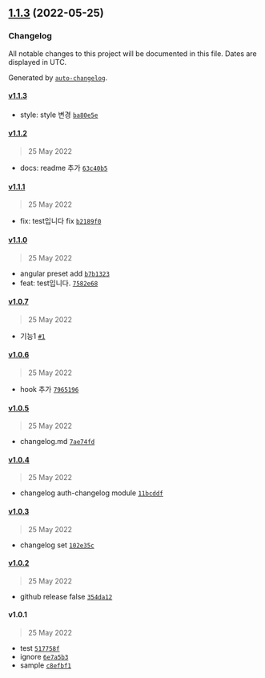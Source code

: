 

## [1.1.3](https://github.com/gatsukichi/releaseModuleTest/compare/v1.1.2...v1.1.3) (2022-05-25)

### Changelog

All notable changes to this project will be documented in this file. Dates are displayed in UTC.

Generated by [`auto-changelog`](https://github.com/CookPete/auto-changelog).

#### [v1.1.3](https://github.com/gatsukichi/releaseModuleTest/compare/v1.1.2...v1.1.3)

- style: style 변경 [`ba80e5e`](https://github.com/gatsukichi/releaseModuleTest/commit/ba80e5ecb7b1fe42f6939944c35a34a68aded400)

#### [v1.1.2](https://github.com/gatsukichi/releaseModuleTest/compare/v1.1.1...v1.1.2)

> 25 May 2022

- docs: readme 추가 [`63c40b5`](https://github.com/gatsukichi/releaseModuleTest/commit/63c40b548c6925f487dfb826f844c549687b843b)

#### [v1.1.1](https://github.com/gatsukichi/releaseModuleTest/compare/v1.1.0...v1.1.1)

> 25 May 2022

- fix: test입니다 fix [`b2189f0`](https://github.com/gatsukichi/releaseModuleTest/commit/b2189f0147957f6185fbd5244a9a96a7fb20f82b)

#### [v1.1.0](https://github.com/gatsukichi/releaseModuleTest/compare/v1.0.7...v1.1.0)

> 25 May 2022

- angular preset add [`b7b1323`](https://github.com/gatsukichi/releaseModuleTest/commit/b7b1323cfdcde854ea5cc0a133f3a4a8299ea506)
- feat: test입니다. [`7582e68`](https://github.com/gatsukichi/releaseModuleTest/commit/7582e68cc8b0eb25b9a2e7e6c62169505c34643d)

#### [v1.0.7](https://github.com/gatsukichi/releaseModuleTest/compare/v1.0.6...v1.0.7)

> 25 May 2022

- 기능1 [`#1`](https://github.com/gatsukichi/releaseModuleTest/pull/1)

#### [v1.0.6](https://github.com/gatsukichi/releaseModuleTest/compare/v1.0.5...v1.0.6)

> 25 May 2022

- hook 추가 [`7965196`](https://github.com/gatsukichi/releaseModuleTest/commit/79651967b182bd18796d2d2838bf9b5db166e88e)

#### [v1.0.5](https://github.com/gatsukichi/releaseModuleTest/compare/v1.0.4...v1.0.5)

> 25 May 2022

- changelog.md [`7ae74fd`](https://github.com/gatsukichi/releaseModuleTest/commit/7ae74fd464806cd08b6d14e45de2582e8404bc41)

#### [v1.0.4](https://github.com/gatsukichi/releaseModuleTest/compare/v1.0.3...v1.0.4)

> 25 May 2022

- changelog auth-changelog module [`11bcddf`](https://github.com/gatsukichi/releaseModuleTest/commit/11bcddf637f70002fc175d961bab01456dcd73ca)

#### [v1.0.3](https://github.com/gatsukichi/releaseModuleTest/compare/v1.0.2...v1.0.3)

> 25 May 2022

- changelog set [`102e35c`](https://github.com/gatsukichi/releaseModuleTest/commit/102e35ce2bf4e557c4adc6123b61978fb1ddc9f4)

#### [v1.0.2](https://github.com/gatsukichi/releaseModuleTest/compare/v1.0.1...v1.0.2)

> 25 May 2022

- github release false [`354da12`](https://github.com/gatsukichi/releaseModuleTest/commit/354da12788f59b368b8f5462d300d1f90095bb21)

#### v1.0.1

> 25 May 2022

- test [`517758f`](https://github.com/gatsukichi/releaseModuleTest/commit/517758f1045e5a0fcb6c1cfc94b36e5e97340607)
- ignore [`6e7a5b3`](https://github.com/gatsukichi/releaseModuleTest/commit/6e7a5b35b41d6a2147d788c13cd69c22a3aba3c7)
- sample [`c8efbf1`](https://github.com/gatsukichi/releaseModuleTest/commit/c8efbf137e6624502a745e392810c1922b4a180d)